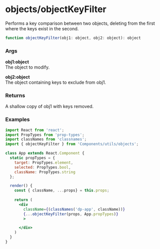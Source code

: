 objects/objectKeyFilter
=======================
Performs a key comparison between two objects, deleting from the first where the keys exist in the second.

```js
function objectKeyFilter(obj1: object, obj2: object): object
```

### Args

**obj1:object**  
The object to modify.

**obj2:object**  
The object containing keys to exclude from obj1.

### Returns
A shallow copy of obj1 with keys removed.

### Examples

```jsx
import React from 'react';
import PropTypes from 'prop-types';
import classNames from 'classnames';
import { objectKeyFilter } from 'Components/utils/objects';

class App extends React.Component {
  static propTypes = {
    target: PropTypes.element,
    selected: PropTypes.bool,
    className: PropTypes.string
  };

  render() {
    const { className, ...props} = this.props;
    
    return (
      <div
        className={(classNames('dp-app', className))}
        {...objectKeyFilter(props, App.propTypes)}
        >

      </div>
    )
  }
}
```
